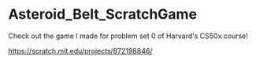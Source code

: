 # Asteroid_Belt_ScratchGame

Check out the game I made for problem set 0 of Harvard's CS50x course!

https://scratch.mit.edu/projects/872198846/
